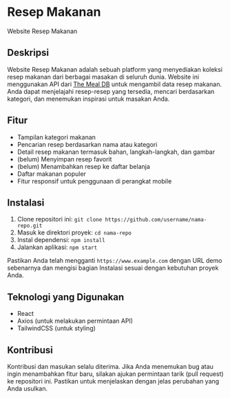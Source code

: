 # Resep Makanan

Website Resep Makanan


## Deskripsi

Website Resep Makanan adalah sebuah platform yang menyediakan koleksi resep makanan dari berbagai masakan di seluruh dunia. Website ini menggunakan API dari [The Meal DB](https://www.themealdb.com/api.php) untuk mengambil data resep makanan. Anda dapat menjelajahi resep-resep yang tersedia, mencari berdasarkan kategori, dan menemukan inspirasi untuk masakan Anda.

## Fitur

- Tampilan kategori makanan
- Pencarian resep berdasarkan nama atau kategori
- Detail resep makanan termasuk bahan, langkah-langkah, dan gambar
- (belum) Menyimpan resep favorit
- (belum) Menambahkan resep ke daftar belanja
- Daftar makanan populer
- Fitur responsif untuk penggunaan di perangkat mobile

## Instalasi

1. Clone repositori ini: `git clone https://github.com/username/nama-repo.git`
2. Masuk ke direktori proyek: `cd nama-repo`
3. Instal dependensi: `npm install`
4. Jalankan aplikasi: `npm start`

Pastikan Anda telah mengganti `https://www.example.com` dengan URL demo sebenarnya dan mengisi bagian Instalasi sesuai dengan kebutuhan proyek Anda.

## Teknologi yang Digunakan

- React
- Axios (untuk melakukan permintaan API)
- TailwindCSS (untuk styling)

## Kontribusi

Kontribusi dan masukan selalu diterima. Jika Anda menemukan bug atau ingin menambahkan fitur baru, silakan ajukan permintaan tarik (pull request) ke repositori ini. Pastikan untuk menjelaskan dengan jelas perubahan yang Anda usulkan.
